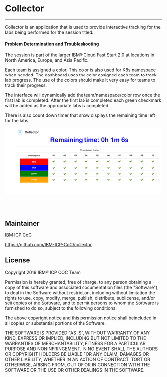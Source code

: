 # Collector
---

Collector is an application that is used to provide interactive tracking for the labs being performed for the session titled:   

#### Problem Determination and Troubleshooting

The session is part of the larger IBM® Cloud Fast Start 2.0 at locations in North America, Europe, and Asia Pacific.

Each team is assigned a color. This color is also used for K8s namespace when needed.
The dashboard uses the color assigned each team to track lab progress.  The use of the colors should make it very easy for teams to track their progress.  

The interface will dynamically add the team/namespace/color row once the first lab is completed.  After the first lab is completed each green checkmark will be added as the appropriate labs is completed.
 
There is also count down timer that show displays the remaining time left for the labs.


![](images/status.png)




<br><br>

## Maintainer

IBM ICP CoC

https://github.com/IBM-ICP-CoC/collector

## License

Copyright 2019 IBM® ICP COC Team

Permission is hereby granted, free of charge, to any person obtaining a copy of this software and associated documentation files (the
"Software"), to deal in the Software without restriction, including without limitation the rights to use, copy, modify, merge, publish,
distribute, sublicense, and/or sell copies of the Software, and to permit persons to whom the Software is furnished to do so, subject to
the following conditions:

The above copyright notice and this permission notice shall beincluded in all copies or substantial portions of the Software.

THE SOFTWARE IS PROVIDED "AS IS", WITHOUT WARRANTY OF ANY KIND, EXPRESS OR IMPLIED, INCLUDING BUT NOT LIMITED TO THE WARRANTIES OF
MERCHANTABILITY, FITNESS FOR A PARTICULAR PURPOSE AND NONINFRINGEMENT. IN NO EVENT SHALL THE AUTHORS OR COPYRIGHT HOLDERS BE
LIABLE FOR ANY CLAIM, DAMAGES OR OTHER LIABILITY, WHETHER IN AN ACTION OF CONTRACT, TORT OR OTHERWISE, ARISING FROM, OUT OF OR IN CONNECTION
WITH THE SOFTWARE OR THE USE OR OTHER DEALINGS IN THE SOFTWARE.
